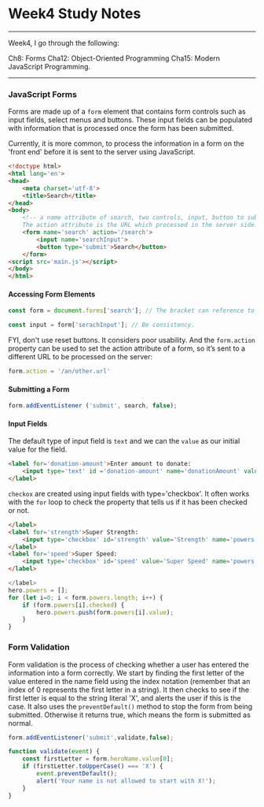 # Week4 Study Notes

---

Week4, I go through the following:

Ch8: Forms
Cha12: Object-Oriented Programming
Cha15: Modern JavaScript Programming.

---

### JavaScript Forms

Forms are made up of a `form` element that contains form controls such as input fields, select menus and buttons. These input fields can be populated with information that is processed once the form has been submitted.

Currently, it is more common, to process the information in a form on the 'front end' before it is sent to the server using JavaScript.

```HTML
<!doctype html>
<html lang='en'>
<head>
    <meta charset='utf-8'>
    <title>Search</title>
</head>
<body>
    <!-- a name attribute of search, two controls, input, button to submit.  
    The action attribute is the URL which processed in the server side. -->
    <form name='search' action='/search'>   
        <input name='searchInput'>
        <button type='submit'>Search</button>
    </form>
<script src='main.js'></script>
</body>
</html>
```

#### Accessing Form Elements
```javaScript
const form = document.forms['search']; // The bracket can reference to name and id.
```

```javaScript
const input = form['serachInput']; // Be consistency.
```
FYI, don't use reset buttons. It considers poor usability. And the `form.action` property can be used to set the action attribute of a form, so it’s sent to a different URL to be processed on the server:

```javaScript
form.action = '/an/other.url'
```

#### Submitting a Form
```javaScript
form.addEventListener ('submit', search, false);
```


#### Input Fields
The default type of input field is `text` and we can the `value` as our initial value for the field.
```HTML
<label for='donation-amount'>Enter amount to donate: 
    <input type='text' id ='donation-amount' name='donationAmount' value='10'>
</label>
```

`checkox` are created using input fields with type='checkbox'. It often works with the `for` loop to check the property that tells us if it has been checked or not. 
```HTML
</label>
<label for='strength'>Super Strength:
    <input type='checkbox' id='strength' value='Strength' name='powers'>
</label>
<label for='speed'>Super Speed:
    <input type='checkbox' id='speed' value='Super Speed' name='powers'>
</label>
```
```JavaScript
</label>
hero.powers = [];
for (let i=0; i < form.powers.length; i++) {
    if (form.powers[i].checked) {
        hero.powers.push(form.powers[i].value);
    }
}
```

### Form Validation
Form validation is the process of checking whether a user has entered the information into a form correctly. We start by finding the first letter of the value entered in the name field using the index notation (remember that an index of 0 represents the first letter in a string). It then checks to see if the first letter is equal to the string literal 'X', and alerts the user if this is the case. It also uses the `preventDefault()` method to stop the form from being submitted. Otherwise it returns true, which means the form is submitted as normal.

```JavaScript
form.addEventListener('submit',validate,false);

function validate(event) {
    const firstLetter = form.heroName.value[0];
    if (firstLetter.toUpperCase() === 'X') {
        event.preventDefault();
        alert('Your name is not allowed to start with X!');
    }
}
```